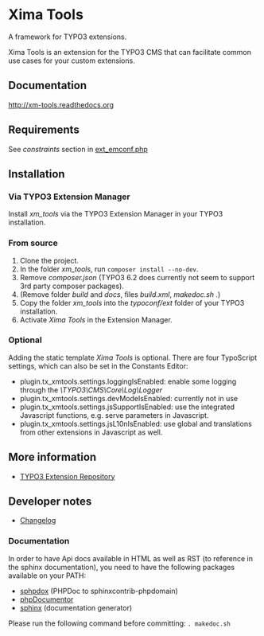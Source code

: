 # Xima Tools
A framework for TYPO3 extensions.

Xima Tools is an extension for the TYPO3 CMS that can facilitate common use cases for your custom extensions.

## Documentation

http://xm-tools.readthedocs.org

## Requirements
See *constraints* section in [ext_emconf.php](ext_emconf.php)

## Installation
### Via TYPO3 Extension Manager
Install *xm_tools* via the TYPO3 Extension Manager in your TYPO3 installation.

### From source
1. Clone the project.
2. In the folder *xm_tools*, run `composer install --no-dev`.
3. Remove *composer.json* (TYPO3 6.2 does currently not seem to support 3rd party composer packages).
4. (Remove folder *build* and *docs*, files *build.xml*, *makedoc.sh* .)
5. Copy the folder *xm_tools* into the *typoconf/ext* folder of your TYPO3 installation.
6. Activate *Xima Tools* in the Extension Manager.

### Optional
Adding the static template *Xima Tools* is optional. There are four TypoScript settings, which can also be set in the Constants Editor:
* plugin.tx_xmtools.settings.loggingIsEnabled: enable some logging through the *\TYPO3\CMS\Core\Log\Logger*
* plugin.tx_xmtools.settings.devModeIsEnabled: currently not in use
* plugin.tx_xmtools.settings.jsSupportIsEnabled: use the integrated Javascript functions, e.g. serve parameters in Javascript.
* plugin.tx_xmtools.settings.jsL10nIsEnabled: use global and translations from other extensions in Javascript as well.


## More information
* [TYPO3 Extension Repository](http://typo3.org/extensions/repository/view/xm_tools)

## Developer notes

* [Changelog](CHANGELOG.md)


### Documentation

In order to have Api docs available in HTML as well as RST (to reference in the sphinx documentation), you need to have the following packages available on your PATH:
- [sphpdox](https://github.com/EdRush/sphpdox) (PHPDoc to sphinxcontrib-phpdomain)
- [phpDocumentor](http://www.phpdoc.org/)
- [sphinx](http://sphinx-doc.org/) (documentation generator)

Please run the following command before committing: `. makedoc.sh`